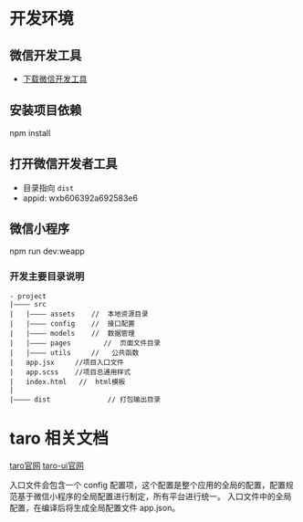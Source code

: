 # 开发环境

## 微信开发工具
- [下载微信开发工具](https://developers.weixin.qq.com/miniprogram/dev/devtools/download.html)

## 安装项目依赖
npm install

## 打开微信开发者工具
* 目录指向 `dist`
* appid: wxb606392a692583e6

## 微信小程序
npm run dev:weapp

### 开发主要目录说明
    
    - project
    |———— src
    |   |———— assets    //  本地资源目录
    |   |———— config    //  接口配置
    |   |———— models    //  数据管理
    |   |———— pages        //  页面文件目录
    |   |———— utils     //   公共函数
    |   app.jsx     //项目入口文件
    |   app.scss    //项目总通用样式
    |   index.html   //  html模板
    |
    |———— dist              // 打包输出目录

# taro 相关文档
[taro官网](https://taro.jd.com/)
[taro-ui官网](https://taro-ui.aotu.io/#/)

入口文件会包含一个 config 配置项，这个配置是整个应用的全局的配置，配置规范基于微信小程序的全局配置进行制定，所有平台进行统一。
入口文件中的全局配置，在编译后将生成全局配置文件 app.json。